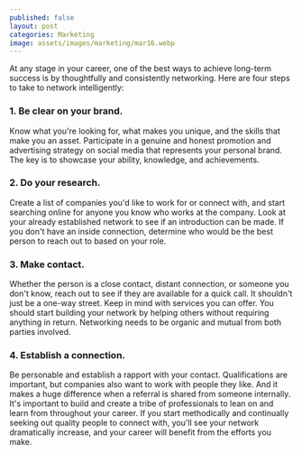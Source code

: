 ```yaml
---
published: false
layout: post
categories: Marketing
image: assets/images/marketing/mar16.webp
---
```


At any stage in your career, one of the best ways to achieve long-term success is by thoughtfully and consistently networking. Here are four steps to take to network intelligently:

### 1.	Be clear on your brand.
Know what you're looking for, what makes you unique, and the skills that make you an asset. Participate in a genuine and honest promotion and advertising strategy on social media that represents your personal brand. The key is to showcase your ability, knowledge, and achievements.

### 2.	Do your research.
Create a list of companies you'd like to work for or connect with, and start searching online for anyone you know who works at the company. Look at your already established network to see if an introduction can be made. If you don't have an inside connection, determine who would be the best person to reach out to based on your role.

### 3.	Make contact.
Whether the person is a close contact, distant connection, or someone you don't know, reach out to see if they are available for a quick call. It shouldn't just be a one-way street. Keep in mind with services you can offer. You should start building your network by helping others without requiring anything in return. Networking needs to be organic and mutual from both parties involved.

### 4.	Establish a connection.
Be personable and establish a rapport with your contact. Qualifications are important, but companies also want to work with people they like. And it makes a huge difference when a referral is shared from someone internally. It's important to build and create a tribe of professionals to lean on and learn from throughout your career. If you start methodically and continually seeking out quality people to connect with, you'll see your network dramatically increase, and your career will benefit from the efforts you make.
